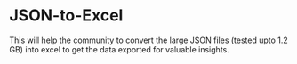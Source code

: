 # JSON-to-Excel
This will help the community to convert the large JSON files (tested upto 1.2 GB) into excel to get the data exported for valuable insights.
